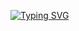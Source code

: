 [![Typing SVG](https://readme-typing-svg.herokuapp.com?color=%2336BCF7&lines=Calculator+website)](https://git.io/typing-svg)
